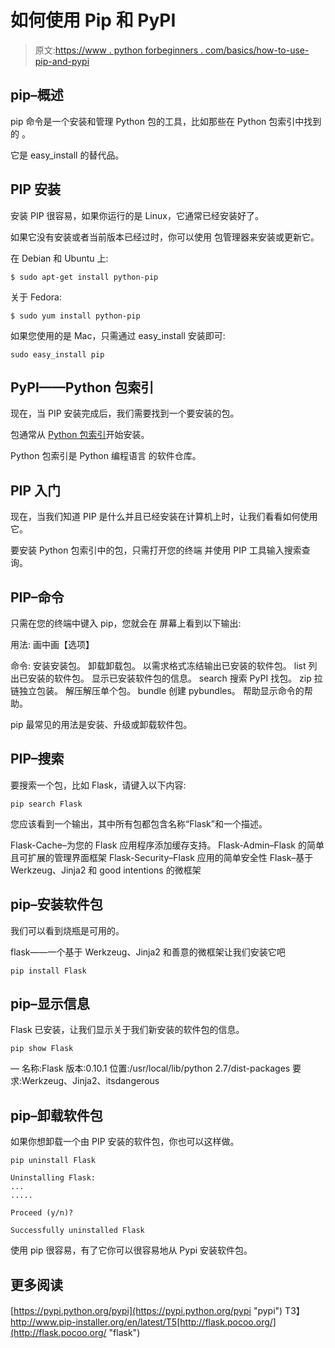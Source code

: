 # 如何使用 Pip 和 PyPI

> 原文:[https://www . python forbeginners . com/basics/how-to-use-pip-and-pypi](https://www.pythonforbeginners.com/basics/how-to-use-pip-and-pypi)

## pip–概述

pip 命令是一个安装和管理 Python 包的工具，比如那些在 Python 包索引中找到的
。

它是 easy_install 的替代品。

## PIP 安装

安装 PIP 很容易，如果你运行的是 Linux，它通常已经安装好了。

如果它没有安装或者当前版本已经过时，你可以使用
包管理器来安装或更新它。

在 Debian 和 Ubuntu 上:

```
$ sudo apt-get install python-pip 
```

关于 Fedora:

```
$ sudo yum install python-pip 
```

如果您使用的是 Mac，只需通过 easy_install 安装即可:

```
sudo easy_install pip 
```

## PyPI——Python 包索引

现在，当 PIP 安装完成后，我们需要找到一个要安装的包。

包通常从 [Python 包索引](https://pypi.python.org/pypi "pypi")开始安装。

Python 包索引是 Python 编程语言
的软件仓库。

## PIP 入门

现在，当我们知道 PIP 是什么并且已经安装在计算机上时，让我们看看如何使用它。

要安装 Python 包索引中的包，只需打开您的终端
并使用 PIP 工具输入搜索查询。

## PIP–命令

只需在您的终端中键入 pip，您就会在
屏幕上看到以下输出:

用法:
画中画<command></command>【选项】

命令:
安装安装包。
卸载卸载包。
以需求格式冻结输出已安装的软件包。
list 列出已安装的软件包。
显示已安装软件包的信息。
search 搜索 PyPI 找包。
zip 拉链独立包装。
解压解压单个包。
bundle 创建 pybundles。
帮助显示命令的帮助。

pip 最常见的用法是安装、升级或卸载软件包。

## PIP–搜索

要搜索一个包，比如 Flask，请键入以下内容:

```
pip search Flask 
```

您应该看到一个输出，其中所有包都包含名称“Flask”和一个描述。

Flask-Cache–为您的 Flask 应用程序添加缓存支持。
Flask-Admin–Flask 的简单且可扩展的管理界面框架
Flask-Security–Flask 应用的简单安全性
Flask–基于 Werkzeug、Jinja2 和 good intentions 的微框架

## pip–安装软件包

我们可以看到烧瓶是可用的。

flask——一个基于 Werkzeug、Jinja2 和善意的微框架让我们安装它吧

```
pip install Flask 
```

## pip–显示信息

Flask 已安装，让我们显示关于我们新安装的软件包的信息。

```
pip show Flask 
```

—
名称:Flask
版本:0.10.1
位置:/usr/local/lib/python 2.7/dist-packages
要求:Werkzeug、Jinja2、itsdangerous

## pip–卸载软件包

如果你想卸载一个由 PIP 安装的软件包，你也可以这样做。

```
pip uninstall Flask

Uninstalling Flask:
...
.....

Proceed (y/n)?

Successfully uninstalled Flask 
```

使用 pip 很容易，有了它你可以很容易地从 Pypi 安装软件包。

## 更多阅读

[https://pypi.python.org/pypi](https://pypi.python.org/pypi "pypi")
T3】http://www.pip-installer.org/en/latest/T5[http://flask.pocoo.org/](http://flask.pocoo.org/ "flask")